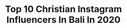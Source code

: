 ---
title: Top 10 Christian Instagram Influencers In Bali In 2020
description: >-
  Find top christian Instagram influencers in Bali in 2020. Most popular hashtags: #bali #explorebali #wonderful #baliindonesia.
platform: Instagram
profiles:
  - username: "alongpao"
    fullname: >-
      ALONG  d'touch of brides
    location: "Indonesia"
    followers: 44783
    engagement: 454
    commentsToLikes: 0.001694
    id: ck0vz1t906v530i19aa55epwz
    verified: false
    hashtags: "#cny2020, #imlekmakeup2019"
  - username: "chrisloho"
    fullname: >-
      Christian Loho
    location: "Indonesia"
    followers: 30096
    engagement: 544
    commentsToLikes: 0.041787
    id: ck5zystsqagu20i14dwzkh8sm
    verified: false
    hashtags: "#brodo, #brodofootwear, #tuxedo, #parangseries"
  - username: "jakpostimages"
    fullname: >-
      The Jakarta Post
    location: "Indonesia"
    followers: 54181
    engagement: 60
    commentsToLikes: 0.011489
    id: ck15pskcnzfsw0i190mvilf2b
    verified: true
    hashtags: "#wearfacemask, #yogyakarta, #foodpackage, #eartoasia"
  - username: "christianals"
    fullname: >-
      Christian Als🇩🇰
    location: "Indonesia"
    followers: 26653
    engagement: 577
    commentsToLikes: 0.043653
    id: ck0u0dh95tfzl0i19a4m4s8n7
    verified: false
    hashtags: "#nature, #exploreeastjava, #primelenses, #longexposure"
  - username: "christinadj_"
    fullname: >-
      Christina
    location: "Indonesia"
    followers: 123082
    engagement: 642
    commentsToLikes: 0.007474
    id: ck0vwlzz6ugk30i19fj5uwt1s
    verified: false
    hashtags: "#baliunited2019, #liga1, #champions, #dirumahaja"
  - username: "davechrs"
    fullname: >-
      Dave Christiano
    location: "Indonesia"
    followers: 11482
    engagement: 922
    commentsToLikes: 0.034946
    id: ck0u0k2pbu1w20i19b16dibts
    verified: false
    hashtags: "#pantiasuhansamaria, #teamnicholas, #gepeng, #mformieayam"
  - username: "model_gadies"
    fullname: >-
      Christina ❤
    location: "Indonesia"
    followers: 36380
    engagement: 1023
    commentsToLikes: 0.028345
    id: ckaotu3ubxj0m0i783wqmd88z
    verified: false
    hashtags: "#cantikalami, #bandunghits, #senyum, #transisi"
  - username: "x.t.i.n_m.i.l.a.n"
    fullname: >-
      Christin Wijaya
    location: "Indonesia"
    followers: 6865
    engagement: 445
    commentsToLikes: 0.058806
    id: ck5q87wwv4v2i0i11xfedvjy3
    verified: false
    hashtags: "#happyeaster, #nomake, #happysaturday, #sportenthusiast"
  - username: "chefcristianmarino"
    fullname: >-
      Cristian Marino
    location: "Indonesia"
    followers: 19339
    engagement: 383
    commentsToLikes: 0.067868
    id: ck14jgih2k84j0i19l3efh3zy
    verified: false
    hashtags: "#carciofi, #1maggio, #park, #cappuccino"
  - username: "ameliamci6"
    fullname: >-
      Christina Amelia Chuatan 🐢
    location: "Indonesia"
    followers: 25258
    engagement: 795
    commentsToLikes: 0.011646
    id: ck8swibg8e6oo0j78ghuoa9bo
    verified: false
    hashtags: "#flattenthecurve, #throwback, #nastarpremium, #kreasiichitan"
---